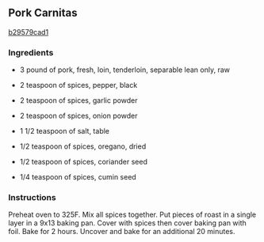 ## Pork Carnitas

[b29579cad1](https://cookpad.com/us/recipes/351483-pork-carnitas)

### Ingredients

 - 3 pound of pork, fresh, loin, tenderloin, separable lean only, raw

 - 2 teaspoon of spices, pepper, black

 - 2 teaspoon of spices, garlic powder

 - 2 teaspoon of spices, onion powder

 - 1 1/2 teaspoon of salt, table

 - 1/2 teaspoon of spices, oregano, dried

 - 1/2 teaspoon of spices, coriander seed

 - 1/4 teaspoon of spices, cumin seed

### Instructions

Preheat oven to 325F. Mix all spices together. Put pieces of roast in a single layer in a 9x13 baking pan. Cover with spices then cover baking pan with foil. Bake for 2 hours. Uncover and bake for an additional 20 minutes.